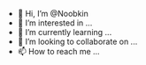- 👋 Hi, I’m @Noobkin
- 👀 I’m interested in ...
- 🌱 I’m currently learning ...
- 💞️ I’m looking to collaborate on ...
- 📫 How to reach me ...

<!---
Noobkin/Noobkin is a ✨ special ✨ repository because its `README.md` (this file) appears on your GitHub profile.
You can click the Preview link to take a look at your changes.
--->
